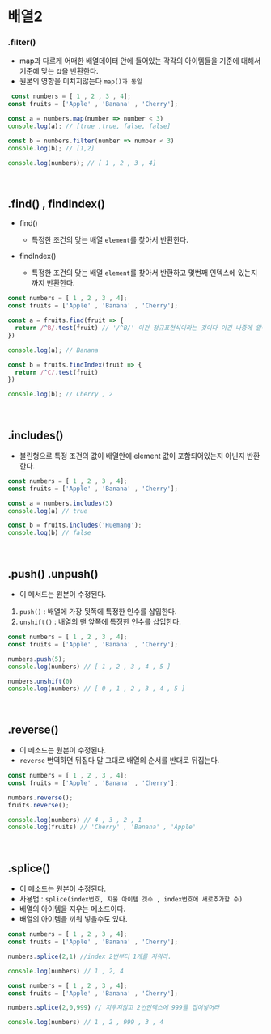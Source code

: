 # 배열2

### .filter()

- map과 다르게 어떠한 배열데이터 안에 들어있는 각각의 아이템들을 기준에 대해서 기준에 맞는 `값`을 반환한다.
- 원본의 영향을 미치지않는다 `map()과 동일`
```js
 const numbers = [ 1 , 2 , 3 , 4];
const fruits = ['Apple' , 'Banana' , 'Cherry'];

const a = numbers.map(number => number < 3)
console.log(a); // [true ,true, false, false]

const b = numbers.filter(number => number < 3)
console.log(b); // [1,2]

console.log(numbers); // [ 1 , 2 , 3 , 4]

```

<br>

## .find() , findIndex()

- find()
  - 특정한 조건의 맞는 배열 `element`를 찾아서 반환한다.

- findIndex()
  - 특정한 조건의 맞는 배열 `element`를 찾아서 반환하고 몇번째 인덱스에 있는지까지 반환한다.
```js
const numbers = [ 1 , 2 , 3 , 4];
const fruits = ['Apple' , 'Banana' , 'Cherry'];

const a = fruits.find(fruit => {
  return /^B/.test(fruit) // '/^B/' 이건 정규표현식이라는 것이다 이건 나중에 알아보도록 하겠다. ( B로 시작하는걸 찾는 의미라고만 먼저 알아두자.)
})

console.log(a); // Banana

const b = fruits.findIndex(fruit => {
  return /^C/.test(fruit) 
})

console.log(b); // Cherry , 2
```

<br>

## .includes()

- 불린형으로 특정 조건의 값이 배열안에 element 값이 포함되어있는지 아닌지 반환한다.
```js
const numbers = [ 1 , 2 , 3 , 4];
const fruits = ['Apple' , 'Banana' , 'Cherry'];

const a = numbers.includes(3)
console.log(a) // true

const b = fruits.includes('Huemang');
console.log(b) // false
```

<br>

## .push() .unpush()

- 이 메서드는 원본이 수정된다. 
1. `push()` : 배열에 가장 뒷쪽에 특정한 인수를 삽입한다.
2. `unshift()` : 배열의 맨 앞쪽에 특정한 인수를 삽입한다.

```js
const numbers = [ 1 , 2 , 3 , 4];
const fruits = ['Apple' , 'Banana' , 'Cherry'];

numbers.push(5);
console.log(numbers) // [ 1 , 2 , 3 , 4 , 5 ]

numbers.unshift(0)
console.log(numbers) // [ 0 , 1 , 2 , 3 , 4 , 5 ]
```

<br>

## .reverse()
- 이 메소드는 원본이 수정된다.
- `reverse` 번역하면 뒤집다 말 그대로 배열의 순서를 반대로 뒤집는다.


```js
const numbers = [ 1 , 2 , 3 , 4];
const fruits = ['Apple' , 'Banana' , 'Cherry'];

numbers.reverse();
fruits.reverse();

console.log(numbers) // 4 , 3 , 2 , 1
console.log(fruits) // 'Cherry' , 'Banana' , 'Apple'
```

<br>

## .splice()
- 이 메소드는 원본이 수정된다.
- 사용법 : `splice(index번호, 지울 아이템 갯수 , index번호에 새로추가할 수)`
- 배열의 아이템을 지우는 메소드이다.
- 배열의 아이템을 끼워 넣을수도 있다.

```js
const numbers = [ 1 , 2 , 3 , 4];
const fruits = ['Apple' , 'Banana' , 'Cherry'];

numbers.splice(2,1) //index 2번부터 1개를 지워라.

console.log(numbers) // 1 , 2, 4
```

```js
const numbers = [ 1 , 2 , 3 , 4];
const fruits = ['Apple' , 'Banana' , 'Cherry'];

numbers.splice(2,0,999) // 지우지않고 2번인덱스에 999를 집어넣어라

console.log(numbers) // 1 , 2 , 999 , 3 , 4
```
